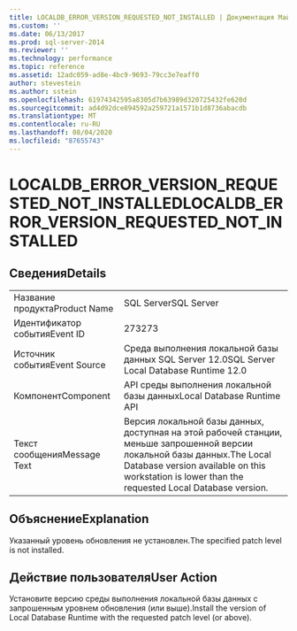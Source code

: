```yaml
---
title: LOCALDB_ERROR_VERSION_REQUESTED_NOT_INSTALLED | Документация Майкрософт
ms.custom: ''
ms.date: 06/13/2017
ms.prod: sql-server-2014
ms.reviewer: ''
ms.technology: performance
ms.topic: reference
ms.assetid: 12adc059-ad8e-4bc9-9693-79cc3e7eaff0
author: stevestein
ms.author: sstein
ms.openlocfilehash: 61974342595a8305d7b63989d320725432fe620d
ms.sourcegitcommit: ad4d92dce894592a259721a1571b1d8736abacdb
ms.translationtype: MT
ms.contentlocale: ru-RU
ms.lasthandoff: 08/04/2020
ms.locfileid: "87655743"
---
```

# <a name="localdb_error_version_requested_not_installed"></a><span data-ttu-id="81d40-102">LOCALDB_ERROR_VERSION_REQUESTED_NOT_INSTALLED</span><span class="sxs-lookup"><span data-stu-id="81d40-102">LOCALDB_ERROR_VERSION_REQUESTED_NOT_INSTALLED</span></span>
    
## <a name="details"></a><span data-ttu-id="81d40-103">Сведения</span><span class="sxs-lookup"><span data-stu-id="81d40-103">Details</span></span>  
  
|||  
|-|-|  
|<span data-ttu-id="81d40-104">Название продукта</span><span class="sxs-lookup"><span data-stu-id="81d40-104">Product Name</span></span>|<span data-ttu-id="81d40-105">SQL Server</span><span class="sxs-lookup"><span data-stu-id="81d40-105">SQL Server</span></span>|  
|<span data-ttu-id="81d40-106">Идентификатор события</span><span class="sxs-lookup"><span data-stu-id="81d40-106">Event ID</span></span>|<span data-ttu-id="81d40-107">273</span><span class="sxs-lookup"><span data-stu-id="81d40-107">273</span></span>|  
|<span data-ttu-id="81d40-108">Источник события</span><span class="sxs-lookup"><span data-stu-id="81d40-108">Event Source</span></span>|<span data-ttu-id="81d40-109">Среда выполнения локальной базы данных SQL Server 12.0</span><span class="sxs-lookup"><span data-stu-id="81d40-109">SQL Server Local Database Runtime 12.0</span></span>|  
|<span data-ttu-id="81d40-110">Компонент</span><span class="sxs-lookup"><span data-stu-id="81d40-110">Component</span></span>|<span data-ttu-id="81d40-111">API среды выполнения локальной базы данных</span><span class="sxs-lookup"><span data-stu-id="81d40-111">Local Database Runtime API</span></span>|  
|<span data-ttu-id="81d40-112">Текст сообщения</span><span class="sxs-lookup"><span data-stu-id="81d40-112">Message Text</span></span>|<span data-ttu-id="81d40-113">Версия локальной базы данных, доступная на этой рабочей станции, меньше запрошенной версии локальной базы данных.</span><span class="sxs-lookup"><span data-stu-id="81d40-113">The Local Database version available on this workstation is lower than the requested Local Database version.</span></span>|  
  
## <a name="explanation"></a><span data-ttu-id="81d40-114">Объяснение</span><span class="sxs-lookup"><span data-stu-id="81d40-114">Explanation</span></span>  
 <span data-ttu-id="81d40-115">Указанный уровень обновления не установлен.</span><span class="sxs-lookup"><span data-stu-id="81d40-115">The specified patch level is not installed.</span></span>  
  
## <a name="user-action"></a><span data-ttu-id="81d40-116">Действие пользователя</span><span class="sxs-lookup"><span data-stu-id="81d40-116">User Action</span></span>  
 <span data-ttu-id="81d40-117">Установите версию среды выполнения локальной базы данных с запрошенным уровнем обновления (или выше).</span><span class="sxs-lookup"><span data-stu-id="81d40-117">Install the version of Local Database Runtime with the requested patch level (or above).</span></span>  
  
  
